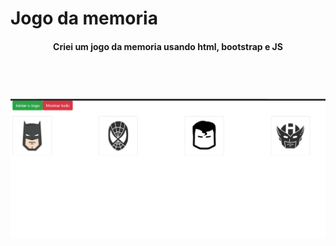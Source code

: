 <h1>Jogo da memoria</h1>
<h4 align="center">Criei um jogo da memoria usando html, bootstrap e JS</h4>
<br/>
<h1 align="center">
    <img alt='Readme' title='Readme' src='./github/JogoDaMemoria.gif' />
</h1>
